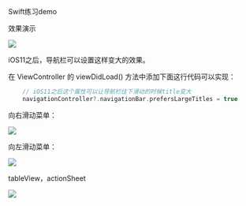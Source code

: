 Swift练习demo


效果演示

![](https://wx3.sinaimg.cn/large/a9c4d5f6gy1fxy7cy46o8g20gw0u0b2k.gif)

iOS11之后，导航栏可以设置这样变大的效果。

在 ViewController 的 viewDidLoad() 方法中添加下面这行代码可以实现：

```swift
	// iOS11之后这个属性可以让导航栏往下滑动的时候title变大
    navigationController?.navigationBar.prefersLargeTitles = true
```

向右滑动菜单：

![](https://wx2.sinaimg.cn/large/a9c4d5f6gy1fxy7k04rq5g20gw0u07wr.gif)

向左滑动菜单：

![](http://wx3.sinaimg.cn/large/a9c4d5f6gy1fxy7naz4dkg20gw0u0x6w.gif)

tableView，actionSheet

![](http://wx3.sinaimg.cn/large/a9c4d5f6gy1fxy7os4lafg20gw0u07wq.gif)
